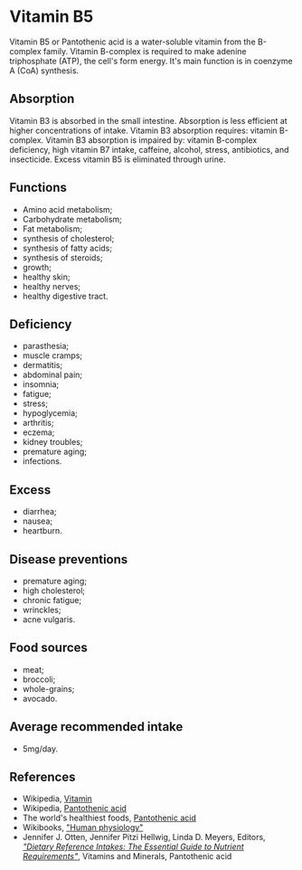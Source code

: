 # Vitamin B5
Vitamin B5 or Pantothenic acid is a water-soluble vitamin from the B-complex family. Vitamin B-complex is required to make adenine triphosphate (ATP), 
the cell's form energy. It's main function is in coenzyme A (CoA) synthesis.

## Absorption
Vitamin B3 is absorbed in the small intestine. Absorption is less efficient at higher concentrations of intake.
Vitamin B3 absorption requires: vitamin B-complex.
Vitamin B3 absorption is impaired by: vitamin B-complex deficiency, high vitamin B7 intake, caffeine, alcohol, stress, antibiotics, and insecticide.
Excess vitamin B5 is eliminated through urine.

## Functions
- Amino acid metabolism;
- Carbohydrate metabolism;
- Fat metabolism;
- synthesis of cholesterol;
- synthesis of fatty acids;
- synthesis of steroids;
- growth;
- healthy skin;
- healthy nerves;
- healthy digestive tract.

## Deficiency
- parasthesia;
- muscle cramps;
- dermatitis;
- abdominal pain;
- insomnia;
- fatigue;
- stress;
- hypoglycemia;
- arthritis;
- eczema;
- kidney troubles;
- premature aging;
- infections.

## Excess
- diarrhea;
- nausea;
- heartburn.

## Disease preventions
- premature aging;
- high cholesterol;
- chronic fatigue;
- wrinckles;
- acne vulgaris.

## Food sources
- meat;
- broccoli;
- whole-grains;
- avocado.

## Average recommended intake
- 5mg/day.

## References
- Wikipedia, [Vitamin](https://en.wikipedia.org/wiki/Vitamin)
- Wikipedia, [Pantothenic acid](https://en.wikipedia.org/wiki/Pantothenic_acid)
- The world's healthiest foods, [Pantothenic acid](http://www.whfoods.com/genpage.php?tname=nutrient&dbid=87)
- Wikibooks, ["Human physiology"](https://en.Wikibooks.org/wiki/Human_Physiology/Nutrition#Vitamins)
- Jennifer J. Otten, Jennifer Pitzi Hellwig, Linda D. Meyers, Editors, [_"Dietary Reference Intakes: The Essential Guide to Nutrient Requirements"_](https://www.amazon.com/Dietary-Reference-Intakes-Essential-Requirements/dp/0309157420), Vitamins and Minerals, Pantothenic acid